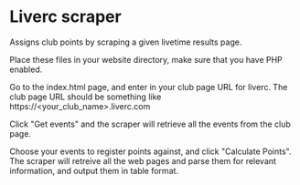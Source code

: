 # Liverc scraper
Assigns club points by scraping a given livetime results page.

Place these files in your website directory, make sure that you have PHP enabled.

Go to the index.html page, and enter in your club page URL for liverc. 
The club page URL should be something like https://<your_club_name>.liverc.com 

Click "Get events" and the scraper will retrieve all the events from the club page.

Choose your events to register points against, and click "Calculate Points". The scraper will retreive all the web pages and parse them for relevant information, and output them in table format.
